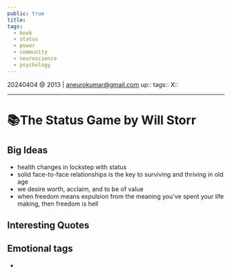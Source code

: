 ```yaml
---
public: true
title: 
tags:
  - book
  - status
  - power
  - community
  - neuroscience
  - psychology
---
```


20240404 @ 2013 | aneurokumar@gmail.com
up:: 
tags::
X:: 

---
# 📚The Status Game by Will Storr

## Big Ideas
- health changes in lockstep with status
- solid face-to-face relationships is the key to surviving and thriving in old age
- we desire worth, acclaim, and to be of value
- when freedom means expulsion from the meaning you've spent your life making, then freedom is hell


## Interesting Quotes

## Emotional tags
* 
